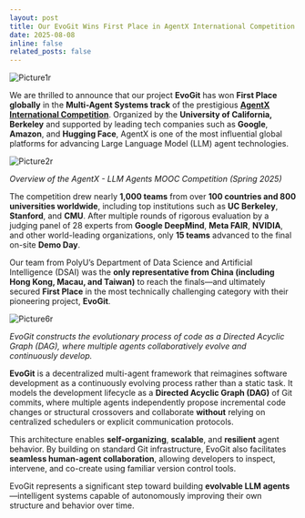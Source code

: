 ```yaml
---
layout: post
title: Our EvoGit Wins First Place in AgentX International Competition
date: 2025-08-08
inline: false
related_posts: false
---
```


![Picture1r](https://www.polyu.edu.hk/dsai/-/media/Department/DSAI/Media-Release/2025/News_20250807_Picture1r.png?h=500&w=1000&rev=d00e9dd5b795456fafcde362b0d22195&hash=60725E5A827AA8FBA8DCA6C0146FF3DC)

We are thrilled to announce that our project **EvoGit** has won **First Place globally** in the **Multi-Agent Systems track** of the prestigious [**AgentX International Competition**](https://rdi.berkeley.edu/agentx/). Organized by the **University of California, Berkeley** and supported by leading tech companies such as **Google**, **Amazon**, and **Hugging Face**, AgentX is one of the most influential global platforms for advancing Large Language Model (LLM) agent technologies.

![Picture2r](https://www.polyu.edu.hk/dsai/-/media/Department/DSAI/Media-Release/2025/News_20250807_Picture2r.png?h=500&w=1000&rev=5e71579a61884b6f81eb20c5ef0494ff&hash=454C046B70CE74906EE9A042FEAF391D)

*Overview of the AgentX - LLM Agents MOOC Competition (Spring 2025)*

The competition drew nearly **1,000 teams** from over **100 countries and 800 universities worldwide**, including top institutions such as **UC Berkeley**, **Stanford**, and **CMU**. After multiple rounds of rigorous evaluation by a judging panel of 28 experts from **Google DeepMind**, **Meta FAIR**, **NVIDIA**, and other world-leading organizations, only **15 teams** advanced to the final on-site **Demo Day**.

Our team from PolyU’s Department of Data Science and Artificial Intelligence (DSAI) was the **only representative from China (including Hong Kong, Macau, and Taiwan)** to reach the finals—and ultimately secured **First Place** in the most technically challenging category with their pioneering project, **EvoGit**.

![Picture6r](https://www.polyu.edu.hk/dsai/-/media/Department/DSAI/Media-Release/2025/News_20250807_Picture6r.png?rev=7205a9ced36243608cf5631703565d60&hash=163610A0A940CC4F88B865CF90342B70)

*EvoGit constructs the evolutionary process of code as a Directed Acyclic Graph (DAG), where multiple agents collaboratively evolve and continuously develop.*

**EvoGit** is a decentralized multi-agent framework that reimagines software development as a continuously evolving process rather than a static task. It models the development lifecycle as a **Directed Acyclic Graph (DAG)** of Git commits, where multiple agents independently propose incremental code changes or structural crossovers and collaborate **without** relying on centralized schedulers or explicit communication protocols.

This architecture enables **self-organizing**, **scalable**, and **resilient** agent behavior. By building on standard Git infrastructure, EvoGit also facilitates **seamless human-agent collaboration**, allowing developers to inspect, intervene, and co-create using familiar version control tools.

EvoGit represents a significant step toward building **evolvable LLM agents**—intelligent systems capable of autonomously improving their own structure and behavior over time.
